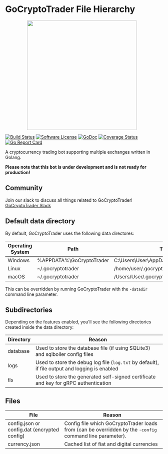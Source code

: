 # GoCryptoTrader File Hierarchy

<img src="https://github.com/thrasher-corp/gocryptotrader/blob/master/web/src/assets/page-logo.png?raw=true" width="350px" height="350px" hspace="70">

[![Build Status](https://github.com/thrasher-corp/gocryptotrader/actions/workflows/tests.yml/badge.svg?branch=master)](https://github.com/thrasher-corp/gocryptotrader/actions/workflows/tests.yml)
[![Software License](https://img.shields.io/badge/License-MIT-orange.svg?style=flat-square)](https://github.com/thrasher-corp/gocryptotrader/blob/master/LICENSE)
[![GoDoc](https://godoc.org/github.com/thrasher-corp/gocryptotrader?status.svg)](https://godoc.org/github.com/thrasher-corp/gocryptotrader)
[![Coverage Status](http://codecov.io/github/thrasher-corp/gocryptotrader/coverage.svg?branch=master)](http://codecov.io/github/thrasher-corp/gocryptotrader?branch=master)
[![Go Report Card](https://goreportcard.com/badge/github.com/thrasher-corp/gocryptotrader)](https://goreportcard.com/report/github.com/thrasher-corp/gocryptotrader)

A cryptocurrency trading bot supporting multiple exchanges written in Golang.

**Please note that this bot is under development and is not ready for production!**

## Community

Join our slack to discuss all things related to GoCryptoTrader! [GoCryptoTrader Slack](https://join.slack.com/t/gocryptotrader/shared_invite/enQtNTQ5NDAxMjA2Mjc5LTc5ZDE1ZTNiOGM3ZGMyMmY1NTAxYWZhODE0MWM5N2JlZDk1NDU0YTViYzk4NTk3OTRiMDQzNGQ1YTc4YmRlMTk)

## Default data directory

By default, GoCryptoTrader uses the following data directores:

Operating System | Path | Translated
--- | --- | ----
| Windows | %APPDATA%\GoCryptoTrader | C:\Users\User\AppData\Roaming\GoCryptoTrader
| Linux | ~/.gocryptotrader | /home/user/.gocryptotrader
| macOS | ~/.gocryptotrader | /Users/User/.gocryptotrader

This can be overridden by running GoCryptoTrader with the `-datadir` command line
parameter.

## Subdirectories

Depending on the features enabled, you'll see the following directories created
inside the data directory:

Directory | Reason
--- | ---
| database | Used to store the database file (if using SQLite3) and sqlboiler config files
| logs | Used to store the debug log file (`log.txt` by default), if file output and logging is enabled
| tls | Used to store the generated self-signed certificate and key for gRPC authentication

## Files

File | Reason
--- | ---
config.json or config.dat (encrypted config) | Config file which GoCryptoTrader loads from (can be overridden by the `-config` command line parameter).
currency.json | Cached list of fiat and digital currencies
